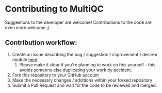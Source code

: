 # Contributing to MultiQC
Suggestions to the developer are welcome! Contributions to the code are
even more welcome ;)

## Contribution workflow:
1. Create an issue describing the bug / suggestion / improvement / desired module
   [here](https://github.com/ewels/MultiQC/issues).
    1. Please make it clear if you're planning to work on this yourself -
       this avoids someone else duplicating your work by accident.
2. Fork this repository to your GitHub account
3. Make the necessary changes / additions within your forked repository
4. Submit a Pull Request and wait for the code to be reviewed and merged.